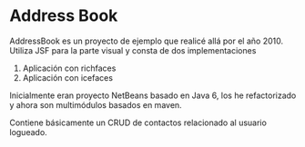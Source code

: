 Address Book
===========

AddressBook es un proyecto de ejemplo que realicé allá por el año 2010. Utiliza JSF para la parte visual y consta de dos implementaciones

1. Aplicaci&oacute;n con richfaces
2. Aplicaci&oacute;n con icefaces

Inicialmente eran proyecto NetBeans basado en Java 6, los he refactorizado y ahora son multimódulos basados en maven.

Contiene b&aacute;sicamente un CRUD de contactos relacionado al usuario logueado.
